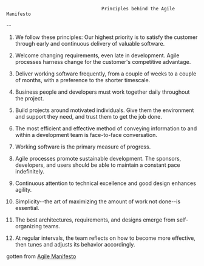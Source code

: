                                        Principles behind the Agile Manifesto



-- 
1.  We follow these principles:
Our highest priority is to satisfy the customer
through early and continuous delivery
of valuable software.

2.  Welcome changing requirements, even late in 
development. Agile processes harness change for 
the customer's competitive advantage.

3.  Deliver working software frequently, from a 
couple of weeks to a couple of months, with a 
preference to the shorter timescale.

4.  Business people and developers must work 
together daily throughout the project.

5.  Build projects around motivated individuals. 
Give them the environment and support they need, 
and trust them to get the job done.

6.  The most efficient and effective method of 
conveying information to and within a development 
team is face-to-face conversation.

7.  Working software is the primary measure of progress.

8.  Agile processes promote sustainable development. 
The sponsors, developers, and users should be able 
to maintain a constant pace indefinitely.

9.  Continuous attention to technical excellence 
and good design enhances agility.

10. Simplicity--the art of maximizing the amount 
of work not done--is essential.

11. The best architectures, requirements, and designs 
emerge from self-organizing teams.

12. At regular intervals, the team reflects on how 
to become more effective, then tunes and adjusts 
its behavior accordingly.

gotten from [Agile Manifesto](http://agilemanifesto.org/principles.html)
